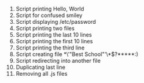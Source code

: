 1. Script printing Hello, World
2. Script for confused smiley
3. Script displaying /etc/password
4. Script printing two files
5. Script printing the last 10 lines
6. Script printing the first 10 lines
7. Script printing the third line
8. Script creating file \*\\'"Best School"\'\\*$\?\*\*\*\*\*:)
9. Script redirecting into another file
10. Duplicating last line
11. Removing all .js files
